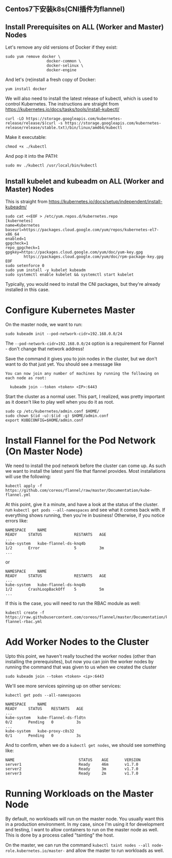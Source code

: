 ## Centos7下安装k8s(CNI插件为flannel)
## Install Prerequisites on ALL (Worker and Master) Nodes
Let's remove any old versions of Docker if they exist:

```shell
sudo yum remove docker \
                  docker-common \
                  docker-selinux \
                  docker-engine
```

And let's (re)install a fresh copy of Docker:

`yum install docker`

We will also need to install the latest release of kubectl, which is used to control Kubernetes. The instructions are straight from https://kubernetes.io/docs/tasks/tools/install-kubectl/

`curl -LO https://storage.googleapis.com/kubernetes-release/release/$(curl -s https://storage.googleapis.com/kubernetes-release/release/stable.txt)/bin/linux/amd64/kubectl`

Make it executable:

`chmod +x ./kubectl`

And pop it into the PATH:

`sudo mv ./kubectl /usr/local/bin/kubectl`

## Install kubelet and kubeadm on ALL (Worker and Master) Nodes
This is straight from https://kubernetes.io/docs/setup/independent/install-kubeadm/

```shell
sudo cat <<EOF > /etc/yum.repos.d/kubernetes.repo
[kubernetes]
name=Kubernetes
baseurl=https://packages.cloud.google.com/yum/repos/kubernetes-el7-x86_64
enabled=1
gpgcheck=1
repo_gpgcheck=1
gpgkey=https://packages.cloud.google.com/yum/doc/yum-key.gpg
        https://packages.cloud.google.com/yum/doc/rpm-package-key.gpg
EOF
sudo setenforce 0
sudo yum install -y kubelet kubeadm
sudo systemctl enable kubelet && systemctl start kubelet
```

Typically, you would need to install the CNI packages, but they're already installed in this case.

# Configure Kubernetes Master
On the master node, we want to run:

`sudo kubeadm init --pod-network-cidr=192.168.0.0/24`

The `--pod-network-cidr=192.168.0.0/24` option is a requirement for Flannel - don't change that network address!

Save the command it gives you to join nodes in the cluster, but we don't want to do that just yet. You should see a message like 

```
You can now join any number of machines by running the following on each node as root:

  kubeadm join --token <token> <IP>:6443
```

Start the cluster as a normal user. This part, I realized, was pretty important as it doesn't like to play well when you do it as root.

```shell
sudo cp /etc/kubernetes/admin.conf $HOME/
sudo chown $(id -u):$(id -g) $HOME/admin.conf
export KUBECONFIG=$HOME/admin.conf
```

# Install Flannel for the Pod Network (On Master Node)
We need to install the pod network before the cluster can come up. As such we want to install the latest yaml file that flannel provides. Most installations will use the following:

```shell
kubectl apply -f https://github.com/coreos/flannel/raw/master/Documentation/kube-flannel.yml
```
At this point, give it a minute, and have a look at the status of the cluster. run `kubectl get pods --all-namespaces` and see what it comes back with. If everything shows running, then you're in business! Otherwise, if you notice errors like:

```
NAMESPACE     NAME                                                    READY     STATUS              RESTARTS   AGE
...
kube-system   kube-flannel-ds-knq4b                                   1/2       Error               5          3m
...
```

or

```
NAMESPACE     NAME                                                    READY     STATUS              RESTARTS   AGE
...
kube-system   kube-flannel-ds-knq4b                                   1/2       CrashLoopBackOff    5          5m
...
```

If this is the case, you will need to run the RBAC module as well:

```shell
kubectl create -f https://raw.githubusercontent.com/coreos/flannel/master/Documentation/kube-flannel-rbac.yml
```

# Add Worker Nodes to the Cluster
Upto this point, we haven't really touched the worker nodes (other than installing the prerequisites), but now you can join the worker nodes by running the command that was given to us when we created the cluster

```shell
sudo kubeadm join --token <token> <ip>:6443
```

We'll see more services spinning up on other services:

`kubectl get pods --all-namespaces`

```
NAMESPACE     NAME                                                    READY     STATUS    RESTARTS   AGE
...
kube-system   kube-flannel-ds-fldtn                                   0/2       Pending   0          3s
...
kube-system   kube-proxy-c8s32                                        0/1       Pending   0          3s
```

And to confirm, when we do a `kubectl get nodes`, we should see something like:

```
NAME                            STATUS    AGE       VERSION
server1                         Ready     46m       v1.7.0
server2                         Ready     3m        v1.7.0
server3                         Ready     2m        v1.7.0
```

# Running Workloads on the Master Node
By default, no workloads will run on the master node. You usually want this in a production environment. In my case, since I'm using it for development and testing, I want to allow containers to run on the master node as well. This is done by a process called "tainting" the host.

On the master, we can run the command `kubectl taint nodes --all node-role.kubernetes.io/master-` and allow the master to run workloads as well.